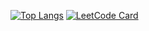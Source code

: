 [![Top Langs](https://github-readme-stats.vercel.app/api/top-langs/?username=zkryaev&theme=dark)](https://github.com/anuraghazra/github-readme-stats)
[![LeetCode Card](https://leetcard.jacoblin.cool/zkryaev?theme=dark&font=Roboto&border_radius=10&show_rank=true)](https://leetcode.com/zkryaev)
